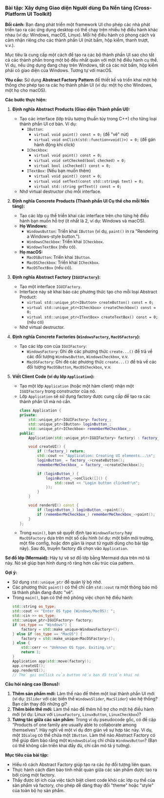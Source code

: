 ### Bài tập: Xây dựng Giao diện Người dùng Đa Nền tảng (Cross-Platform UI Toolkit)

**Bối cảnh:**
Bạn đang phát triển một framework UI cho phép các nhà phát triển tạo ra các ứng dụng desktop có thể chạy trên nhiều hệ điều hành khác nhau (ví dụ: Windows, macOS, Linux). Mỗi hệ điều hành có phong cách và cảm nhận riêng cho các thành phần UI (nút bấm, hộp kiểm, thanh trượt, v.v.).

Mục tiêu là cung cấp một cách để tạo ra các bộ thành phần UI sao cho tất cả các thành phần trong một bộ đều nhất quán với một hệ điều hành cụ thể. Ví dụ, nếu ứng dụng đang chạy trên Windows, tất cả các nút bấm, hộp kiểm phải có giao diện của Windows. Tương tự với macOS.

**Yêu cầu:**
Sử dụng **Abstract Factory Pattern** để thiết kế và triển khai một hệ thống cho phép tạo ra các họ thành phần UI (ví dụ: một họ cho Windows, một họ cho macOS).

**Các bước thực hiện:**

1.  **Định nghĩa Abstract Products (Giao diện Thành phần UI):**
    *   Tạo các interface (lớp trừu tượng thuần túy trong C++) cho từng loại thành phần UI cơ bản. Ví dụ:
        *   `IButton`:
            *   `virtual void paint() const = 0;` (để "vẽ" nút)
            *   `virtual void onClick(std::function<void()>) = 0;` (để gán hành động khi click)
        *   `ICheckbox`:
            *   `virtual void paint() const = 0;`
            *   `virtual void setChecked(bool checked) = 0;`
            *   `virtual bool isChecked() const = 0;`
        *   `ITextBox`: (Nếu bạn muốn thêm)
            *   `virtual void paint() const = 0;`
            *   `virtual void setText(const std::string& text) = 0;`
            *   `virtual std::string getText() const = 0;`
    *   Nhớ virtual destructor cho mỗi interface.

2.  **Định nghĩa Concrete Products (Thành phần UI Cụ thể cho mỗi Nền tảng):**
    *   Tạo các lớp cụ thể triển khai các interface trên cho từng hệ điều hành bạn muốn hỗ trợ (ít nhất là 2, ví dụ: Windows và macOS).
    *   **Họ Windows:**
        *   `WindowsButton`: Triển khai `IButton` (ví dụ, `paint()` in ra "Rendering a Windows-style button.").
        *   `WindowsCheckbox`: Triển khai `ICheckbox`.
        *   `WindowsTextBox` (nếu có).
    *   **Họ macOS:**
        *   `MacOSButton`: Triển khai `IButton`.
        *   `MacOSCheckbox`: Triển khai `ICheckbox`.
        *   `MacOSTextBox` (nếu có).

3.  **Định nghĩa Abstract Factory (`IGUIFactory`):**
    *   Tạo một interface `IGUIFactory`.
    *   Interface này sẽ khai báo các phương thức tạo cho mỗi loại Abstract Product:
        *   `virtual std::unique_ptr<IButton> createButton() const = 0;`
        *   `virtual std::unique_ptr<ICheckbox> createCheckbox() const = 0;`
        *   `virtual std::unique_ptr<ITextBox> createTextBox() const = 0;` (nếu có)
    *   Nhớ virtual destructor.

4.  **Định nghĩa Concrete Factories (`WindowsFactory`, `MacOSFactory`):**
    *   Tạo các lớp con của `IGUIFactory`:
        *   `WindowsFactory`: Ghi đè các phương thức `create...()` để trả về các đối tượng `WindowsButton`, `WindowsCheckbox`, v.v.
        *   `MacOSFactory`: Ghi đè các phương thức `create...()` để trả về các đối tượng `MacOSButton`, `MacOSCheckbox`, v.v.

5.  **Viết Client Code (ví dụ lớp `Application`):**
    *   Tạo một lớp `Application` (hoặc một hàm client) nhận một `IGUIFactory` trong constructor của nó.
    *   Lớp `Application` sẽ sử dụng factory được cung cấp để tạo ra các thành phần UI mà nó cần.
        ```cpp
        class Application {
        private:
            std::unique_ptr<IGUIFactory> factory_;
            std::unique_ptr<IButton> loginButton_;
            std::unique_ptr<ICheckbox> rememberMeCheckbox_;
        public:
            Application(std::unique_ptr<IGUIFactory> factory) : factory_(std::move(factory)) {}

            void createUI() {
                if (!factory_) return;
                std::cout << "Application: Creating UI elements...\n";
                loginButton_ = factory_->createButton();
                rememberMeCheckbox_ = factory_->createCheckbox();

                if (loginButton_) {
                    loginButton_->onClick([]() {
                        std::cout << "Login button clicked!\n";
                    });
                }
            }

            void renderUI() const {
                if (loginButton_) loginButton_->paint();
                if (rememberMeCheckbox_) rememberMeCheckbox_->paint();
            }
        };
        ```
    *   Trong `main()`, bạn sẽ quyết định tạo `WindowsFactory` hay `MacOSFactory` dựa trên một số cấu hình (ví dụ: một biến môi trường, một file config, hoặc đơn giản là input từ người dùng cho bài tập này). Sau đó, truyền factory đã chọn vào `Application`.

**Sơ đồ lớp (Mermaid):**
Hãy tự vẽ sơ đồ lớp bằng Mermaid dựa trên mô tả này. Nó sẽ giúp bạn hình dung rõ ràng hơn cấu trúc của pattern.

**Gợi ý:**
*   Sử dụng `std::unique_ptr` để quản lý bộ nhớ.
*   Các phương thức `paint()` có thể chỉ cần `std::cout` ra một thông báo mô tả thành phần đang được "vẽ".
*   Trong `main()`, bạn có thể mô phỏng việc chọn hệ điều hành:
    ```cpp
    std::string os_type;
    std::cout << "Enter OS type (Windows/MacOS): ";
    std::cin >> os_type;
    std::unique_ptr<IGUIFactory> factory;
    if (os_type == "Windows") {
        factory = std::make_unique<WindowsFactory>();
    } else if (os_type == "MacOS") {
        factory = std::make_unique<MacOSFactory>();
    } else {
        std::cerr << "Unknown OS type. Exiting.\n";
        return 1;
    }
    Application app(std::move(factory));
    app.createUI();
    app.renderUI();
    // Thử gọi onClick của button nếu bạn đã triển khai nó
    ```

**Câu hỏi nâng cao (Bonus):**

1.  **Thêm sản phẩm mới:**
    Làm thế nào để thêm một loại thành phần UI mới (ví dụ: `ISlider` với các biến thể `WindowsSlider`, `MacSlider`) vào hệ thống? Bạn cần thay đổi những gì?
2.  **Thêm biến thể mới:**
    Làm thế nào để thêm hỗ trợ cho một hệ điều hành mới (ví dụ: Linux với `LinuxFactory`, `LinuxButton`, `LinuxCheckbox`)?
3.  **Tương tác giữa các sản phẩm:**
    Trong ví dụ pseudocode gốc, có đề cập "Products of one family are usually able to collaborate among themselves". Hãy nghĩ về một ví dụ đơn giản về sự hợp tác này. Ví dụ, một `IDialog` có thể chứa một `IButton`. Làm thế nào Abstract Factory có thể giúp đảm bảo rằng một `WindowsDialog` chỉ chứa `WindowsButton`? (Bạn có thể không cần triển khai đầy đủ, chỉ cần mô tả ý tưởng).

**Mục tiêu của bài tập:**
*   Hiểu rõ cách Abstract Factory giúp tạo ra các *họ* đối tượng liên quan.
*   Thực hành cách đảm bảo tính nhất quán giữa các sản phẩm được tạo ra bởi cùng một factory.
*   Thấy được lợi ích của việc tách biệt client code khỏi các lớp cụ thể của sản phẩm và factory, cho phép dễ dàng thay đổi "theme" hoặc "style" của toàn bộ họ sản phẩm.